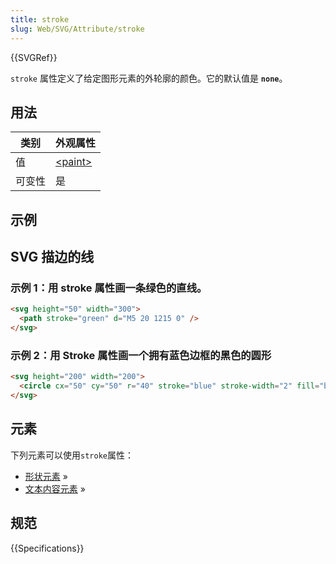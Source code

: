 ```yaml
---
title: stroke
slug: Web/SVG/Attribute/stroke
---
```


{{SVGRef}}

`stroke` 属性定义了给定图形元素的外轮廓的颜色。它的默认值是 **`none`**。

## 用法

| 类别   | 外观属性                                  |
| ------ | ----------------------------------------- |
| 值     | [\<paint>](/zh-CN/SVG/Content_type#Paint) |
| 可变性 | 是                                        |

## 示例

## SVG 描边的线

### 示例 1：用 stroke 属性画一条绿色的直线。

```html
<svg height="50" width="300">
  <path stroke="green" d="M5 20 1215 0" />
</svg>
```

### 示例 2：用 Stroke 属性画一个拥有蓝色边框的黑色的圆形

```html
<svg height="200" width="200">
  <circle cx="50" cy="50" r="40" stroke="blue" stroke-width="2" fill="black" />
</svg>
```

## 元素

下列元素可以使用`stroke`属性：

- [形状元素](/zh-CN/SVG/Element#Shape) »
- [文本内容元素](/zh-CN/SVG/Element#TextContent) »

## 规范

{{Specifications}}
